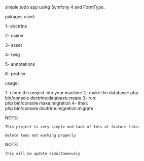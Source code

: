 simple todo app  using Symfony 4 and FormType. 

pakages used:

 1- doctrine
  
 2- maker
  
 3- asset 
 
 4- twig 
 
 5- annotations
 
 6- profiler

usage:

1- clone the project into your machine
2- make the database: 
    php bin/console doctrine:database:create
3- run:  
    php bin/console make:migration
4- then:  
    php bin/console doctrine:migration:migrate

NOTE: 

    This project is very simple and lack of lots of feature like:
    
    delete todo not working properly
    
NOTE: 

    this will be update simultaneously